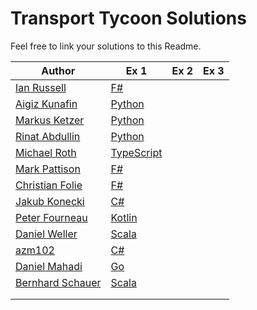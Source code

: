 # Transport Tycoon Solutions

Feel free to link your solutions to this Readme.



| Author                                        | Ex 1                                                                                              | Ex 2 | Ex 3 |
| --------------------------------------------- | ------------------------------------------------------------------------------------------------- | ---- | ---- |
| [Ian Russell](https://github.com/ijrussell)    | [F#](https://github.com/ijrussell/TransportTycoon/blob/master/recursive.fs)                      |      |      |
| [Aigiz Kunafin](https://github.com/AigizK)    | [Python](https://github.com/Softwarepark/exercises/tree/master/transport-tycoon/aigizk)           |      |      |
| [Markus Ketzer](https://github.com/marketzer) | [Python](https://github.com/Softwarepark/exercises/tree/master/transport-tycoon/marketzer)        |      |      |
| [Rinat Abdullin](https://github.com/abdullin) | [Python](https://github.com/Softwarepark/exercises/blob/master/transport-tycoon/abdullin/ex_1.py) |      |      |
| [Michael Roth](https://github.com/mrothNET)   | [TypeScript](https://github.com/mrothNET/transport-tycoon-exercises)                              |      |      |
| [Mark Pattison](https://github.com/markpattison) | [F#](https://github.com/markpattison/transport-tycoon-kata)                                    |      |      |
| [Christian Folie](https://twitter.com/Folienmaster)|[F#](https://github.com/Nagelfar/exercises/blob/master/transport-tycoon/cfolie/Exercise1.fs)  |      |      |
| [Jakub Konecki](https://github.com/jkonecki) |[C#](https://github.com/jkonecki/SoftwarePark/tree/master/TransportTycoon)                          |      |      |
| [Peter Fourneau](https://github.com/pfournea) | [Kotlin](https://github.com/pfournea/transport-tycoon)                                            |      |      |
| [Daniel Weller](https://github.com/danielweller-swp)     | [Scala](https://github.com/danielweller-swp/transport-tycoon/tree/master/ex1)          |      |     | 
| [azm102](https://github.com/azm102) | [C#](https://github.com/azm102/exercises/tree/master/TransportTycoon1) | | |                                              |                                                                                                   |      |      |
| [Daniel Mahadi](https://github.com/danielmahadi)                                              | [Go](https://github.com/danielmahadi/transport-tycoon-go/blob/master/main.go)  | | |                                                                                                |      |      |
| [Bernhard Schauer](https://github.com/beschauer) | [Scala](https://github.com/beschauer/softwarepark-exercises/blob/master/transport-tycoon/main.scala) |      |      |
|                                               |                                                                                                   |      |      |
|                                               |                                                                                                   |      |      |
